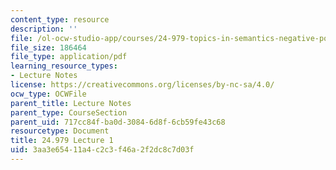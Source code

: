 ```yaml
---
content_type: resource
description: ''
file: /ol-ocw-studio-app/courses/24-979-topics-in-semantics-negative-polarity-items-fall-2018/3aa3e65411a4c2c3f46a2f2dc8c7d03f_MIT24_979F18_lec1.pdf
file_size: 186464
file_type: application/pdf
learning_resource_types:
- Lecture Notes
license: https://creativecommons.org/licenses/by-nc-sa/4.0/
ocw_type: OCWFile
parent_title: Lecture Notes
parent_type: CourseSection
parent_uid: 717cc84f-ba0d-3084-6d8f-6cb59fe43c68
resourcetype: Document
title: 24.979 Lecture 1
uid: 3aa3e654-11a4-c2c3-f46a-2f2dc8c7d03f
---
```

